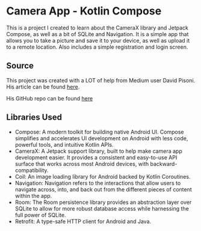 # Camera App - Kotlin Compose

This is a project I created to learn about the CameraX library and Jetpack Compose, as well as a bit of SQLite and Navigation. It is a simple app that allows you to take a picture and save it to your device, as well as upload it to a remote location.
Also includes a simple registration and login screen.

## Source

This project was created with a LOT of help from Medium user David Pisoni. His article can be found [here](https://medium.com/@dpisoni/building-a-simple-photo-app-with-jetpack-compose-camerax-and-coroutines-part-1-permissions-5576867215fb).

His GitHub repo can be found [here](https://github.com/gefilte)

## Libraries Used
- Compose: A modern toolkit for building native Android UI. Compose simplifies and accelerates UI development on Android with less code, powerful tools, and intuitive Kotlin APIs.
- CameraX: A Jetpack support library, built to help make camera app development easier. It provides a consistent and easy-to-use API surface that works across most Android devices, with backward-compatibility.
- Coil: An image loading library for Android backed by Kotlin Coroutines.
- Navigation: Navigation refers to the interactions that allow users to navigate across, into, and back out from the different pieces of content within the app. 
- Room: The Room persistence library provides an abstraction layer over SQLite to allow for more robust database access while harnessing the full power of SQLite.
- Retrofit: A type-safe HTTP client for Android and Java.
